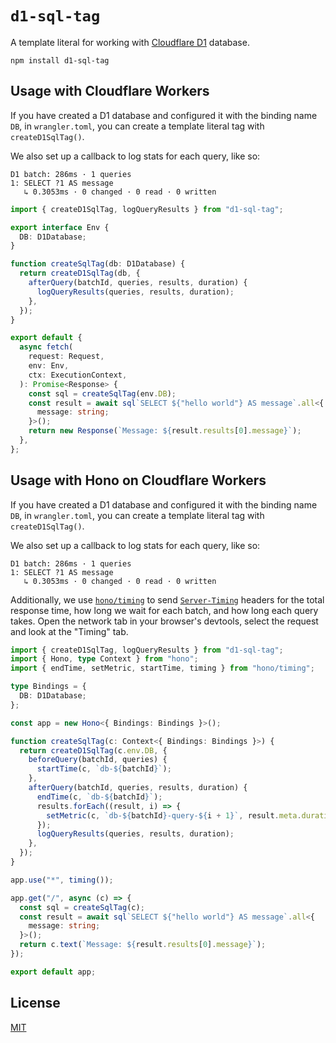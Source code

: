 # `d1-sql-tag`

A template literal for working with [Cloudflare D1](https://developers.cloudflare.com/d1/)
database.

`npm install d1-sql-tag`

## Usage with Cloudflare Workers

If you have created a D1 database and configured it with the binding name `DB`,
in `wrangler.toml`, you can create a template literal tag with `createD1SqlTag()`.

We also set up a callback to log stats for each query, like so:

```
D1 batch: 286ms · 1 queries
1: SELECT ?1 AS message
   ↳ 0.3053ms · 0 changed · 0 read · 0 written
```

```ts
import { createD1SqlTag, logQueryResults } from "d1-sql-tag";

export interface Env {
  DB: D1Database;
}

function createSqlTag(db: D1Database) {
  return createD1SqlTag(db, {
    afterQuery(batchId, queries, results, duration) {
      logQueryResults(queries, results, duration);
    },
  });
}

export default {
  async fetch(
    request: Request,
    env: Env,
    ctx: ExecutionContext,
  ): Promise<Response> {
    const sql = createSqlTag(env.DB);
    const result = await sql`SELECT ${"hello world"} AS message`.all<{
      message: string;
    }>();
    return new Response(`Message: ${result.results[0].message}`);
  },
};
```

## Usage with Hono on Cloudflare Workers

If you have created a D1 database and configured it with the binding name `DB`,
in `wrangler.toml`, you can create a template literal tag with `createD1SqlTag()`.

We also set up a callback to log stats for each query, like so:

```
D1 batch: 286ms · 1 queries
1: SELECT ?1 AS message
   ↳ 0.3053ms · 0 changed · 0 read · 0 written
```

Additionally, we use [`hono/timing`](https://hono.dev/middleware/builtin/timing)
to send [`Server-Timing`](https://developer.mozilla.org/en-US/docs/Web/HTTP/Headers/Server-Timing) headers for the total response time, how long we wait for each batch, and how
long each query takes. Open the network tab in your browser's devtools, select
the request and look at the "Timing" tab.

```ts
import { createD1SqlTag, logQueryResults } from "d1-sql-tag";
import { Hono, type Context } from "hono";
import { endTime, setMetric, startTime, timing } from "hono/timing";

type Bindings = {
  DB: D1Database;
};

const app = new Hono<{ Bindings: Bindings }>();

function createSqlTag(c: Context<{ Bindings: Bindings }>) {
  return createD1SqlTag(c.env.DB, {
    beforeQuery(batchId, queries) {
      startTime(c, `db-${batchId}`);
    },
    afterQuery(batchId, queries, results, duration) {
      endTime(c, `db-${batchId}`);
      results.forEach((result, i) => {
        setMetric(c, `db-${batchId}-query-${i + 1}`, result.meta.duration);
      });
      logQueryResults(queries, results, duration);
    },
  });
}

app.use("*", timing());

app.get("/", async (c) => {
  const sql = createSqlTag(c);
  const result = await sql`SELECT ${"hello world"} AS message`.all<{
    message: string;
  }>();
  return c.text(`Message: ${result.results[0].message}`);
});

export default app;
```

## License

[MIT](./LICENSE.txt)
